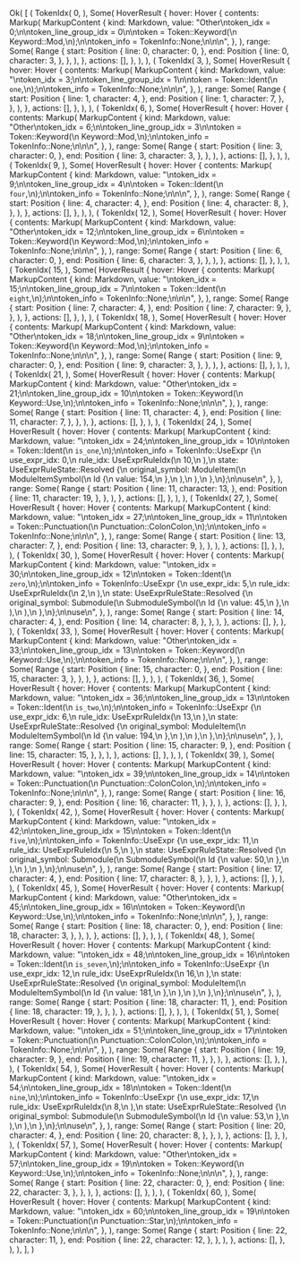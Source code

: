Ok(
    [
        (
            TokenIdx(
                0,
            ),
            Some(
                HoverResult {
                    hover: Hover {
                        contents: Markup(
                            MarkupContent {
                                kind: Markdown,
                                value: "Other\ntoken_idx = 0;\n\ntoken_line_group_idx = 0\n\ntoken = Token::Keyword(\n    Keyword::Mod,\n);\n\ntoken_info = TokenInfo::None;\n\n\n",
                            },
                        ),
                        range: Some(
                            Range {
                                start: Position {
                                    line: 0,
                                    character: 0,
                                },
                                end: Position {
                                    line: 0,
                                    character: 3,
                                },
                            },
                        ),
                    },
                    actions: [],
                },
            ),
        ),
        (
            TokenIdx(
                3,
            ),
            Some(
                HoverResult {
                    hover: Hover {
                        contents: Markup(
                            MarkupContent {
                                kind: Markdown,
                                value: "\ntoken_idx = 3;\n\ntoken_line_group_idx = 1\n\ntoken = Token::Ident(\n    `one`,\n);\n\ntoken_info = TokenInfo::None;\n\n\n",
                            },
                        ),
                        range: Some(
                            Range {
                                start: Position {
                                    line: 1,
                                    character: 4,
                                },
                                end: Position {
                                    line: 1,
                                    character: 7,
                                },
                            },
                        ),
                    },
                    actions: [],
                },
            ),
        ),
        (
            TokenIdx(
                6,
            ),
            Some(
                HoverResult {
                    hover: Hover {
                        contents: Markup(
                            MarkupContent {
                                kind: Markdown,
                                value: "Other\ntoken_idx = 6;\n\ntoken_line_group_idx = 3\n\ntoken = Token::Keyword(\n    Keyword::Mod,\n);\n\ntoken_info = TokenInfo::None;\n\n\n",
                            },
                        ),
                        range: Some(
                            Range {
                                start: Position {
                                    line: 3,
                                    character: 0,
                                },
                                end: Position {
                                    line: 3,
                                    character: 3,
                                },
                            },
                        ),
                    },
                    actions: [],
                },
            ),
        ),
        (
            TokenIdx(
                9,
            ),
            Some(
                HoverResult {
                    hover: Hover {
                        contents: Markup(
                            MarkupContent {
                                kind: Markdown,
                                value: "\ntoken_idx = 9;\n\ntoken_line_group_idx = 4\n\ntoken = Token::Ident(\n    `four`,\n);\n\ntoken_info = TokenInfo::None;\n\n\n",
                            },
                        ),
                        range: Some(
                            Range {
                                start: Position {
                                    line: 4,
                                    character: 4,
                                },
                                end: Position {
                                    line: 4,
                                    character: 8,
                                },
                            },
                        ),
                    },
                    actions: [],
                },
            ),
        ),
        (
            TokenIdx(
                12,
            ),
            Some(
                HoverResult {
                    hover: Hover {
                        contents: Markup(
                            MarkupContent {
                                kind: Markdown,
                                value: "Other\ntoken_idx = 12;\n\ntoken_line_group_idx = 6\n\ntoken = Token::Keyword(\n    Keyword::Mod,\n);\n\ntoken_info = TokenInfo::None;\n\n\n",
                            },
                        ),
                        range: Some(
                            Range {
                                start: Position {
                                    line: 6,
                                    character: 0,
                                },
                                end: Position {
                                    line: 6,
                                    character: 3,
                                },
                            },
                        ),
                    },
                    actions: [],
                },
            ),
        ),
        (
            TokenIdx(
                15,
            ),
            Some(
                HoverResult {
                    hover: Hover {
                        contents: Markup(
                            MarkupContent {
                                kind: Markdown,
                                value: "\ntoken_idx = 15;\n\ntoken_line_group_idx = 7\n\ntoken = Token::Ident(\n    `eight`,\n);\n\ntoken_info = TokenInfo::None;\n\n\n",
                            },
                        ),
                        range: Some(
                            Range {
                                start: Position {
                                    line: 7,
                                    character: 4,
                                },
                                end: Position {
                                    line: 7,
                                    character: 9,
                                },
                            },
                        ),
                    },
                    actions: [],
                },
            ),
        ),
        (
            TokenIdx(
                18,
            ),
            Some(
                HoverResult {
                    hover: Hover {
                        contents: Markup(
                            MarkupContent {
                                kind: Markdown,
                                value: "Other\ntoken_idx = 18;\n\ntoken_line_group_idx = 9\n\ntoken = Token::Keyword(\n    Keyword::Mod,\n);\n\ntoken_info = TokenInfo::None;\n\n\n",
                            },
                        ),
                        range: Some(
                            Range {
                                start: Position {
                                    line: 9,
                                    character: 0,
                                },
                                end: Position {
                                    line: 9,
                                    character: 3,
                                },
                            },
                        ),
                    },
                    actions: [],
                },
            ),
        ),
        (
            TokenIdx(
                21,
            ),
            Some(
                HoverResult {
                    hover: Hover {
                        contents: Markup(
                            MarkupContent {
                                kind: Markdown,
                                value: "Other\ntoken_idx = 21;\n\ntoken_line_group_idx = 10\n\ntoken = Token::Keyword(\n    Keyword::Use,\n);\n\ntoken_info = TokenInfo::None;\n\n\n",
                            },
                        ),
                        range: Some(
                            Range {
                                start: Position {
                                    line: 11,
                                    character: 4,
                                },
                                end: Position {
                                    line: 11,
                                    character: 7,
                                },
                            },
                        ),
                    },
                    actions: [],
                },
            ),
        ),
        (
            TokenIdx(
                24,
            ),
            Some(
                HoverResult {
                    hover: Hover {
                        contents: Markup(
                            MarkupContent {
                                kind: Markdown,
                                value: "\ntoken_idx = 24;\n\ntoken_line_group_idx = 10\n\ntoken = Token::Ident(\n    `is_one`,\n);\n\ntoken_info = TokenInfo::UseExpr {\n    use_expr_idx: 0,\n    rule_idx: UseExprRuleIdx(\n        10,\n    ),\n    state: UseExprRuleState::Resolved {\n        original_symbol: ModuleItem(\n            ModuleItemSymbol(\n                Id {\n                    value: 154,\n                },\n            ),\n        ),\n    },\n};\n\nuse\n",
                            },
                        ),
                        range: Some(
                            Range {
                                start: Position {
                                    line: 11,
                                    character: 13,
                                },
                                end: Position {
                                    line: 11,
                                    character: 19,
                                },
                            },
                        ),
                    },
                    actions: [],
                },
            ),
        ),
        (
            TokenIdx(
                27,
            ),
            Some(
                HoverResult {
                    hover: Hover {
                        contents: Markup(
                            MarkupContent {
                                kind: Markdown,
                                value: "\ntoken_idx = 27;\n\ntoken_line_group_idx = 11\n\ntoken = Token::Punctuation(\n    Punctuation::ColonColon,\n);\n\ntoken_info = TokenInfo::None;\n\n\n",
                            },
                        ),
                        range: Some(
                            Range {
                                start: Position {
                                    line: 13,
                                    character: 7,
                                },
                                end: Position {
                                    line: 13,
                                    character: 9,
                                },
                            },
                        ),
                    },
                    actions: [],
                },
            ),
        ),
        (
            TokenIdx(
                30,
            ),
            Some(
                HoverResult {
                    hover: Hover {
                        contents: Markup(
                            MarkupContent {
                                kind: Markdown,
                                value: "\ntoken_idx = 30;\n\ntoken_line_group_idx = 12\n\ntoken = Token::Ident(\n    `zero`,\n);\n\ntoken_info = TokenInfo::UseExpr {\n    use_expr_idx: 5,\n    rule_idx: UseExprRuleIdx(\n        2,\n    ),\n    state: UseExprRuleState::Resolved {\n        original_symbol: Submodule(\n            SubmoduleSymbol(\n                Id {\n                    value: 45,\n                },\n            ),\n        ),\n    },\n};\n\nuse\n",
                            },
                        ),
                        range: Some(
                            Range {
                                start: Position {
                                    line: 14,
                                    character: 4,
                                },
                                end: Position {
                                    line: 14,
                                    character: 8,
                                },
                            },
                        ),
                    },
                    actions: [],
                },
            ),
        ),
        (
            TokenIdx(
                33,
            ),
            Some(
                HoverResult {
                    hover: Hover {
                        contents: Markup(
                            MarkupContent {
                                kind: Markdown,
                                value: "Other\ntoken_idx = 33;\n\ntoken_line_group_idx = 13\n\ntoken = Token::Keyword(\n    Keyword::Use,\n);\n\ntoken_info = TokenInfo::None;\n\n\n",
                            },
                        ),
                        range: Some(
                            Range {
                                start: Position {
                                    line: 15,
                                    character: 0,
                                },
                                end: Position {
                                    line: 15,
                                    character: 3,
                                },
                            },
                        ),
                    },
                    actions: [],
                },
            ),
        ),
        (
            TokenIdx(
                36,
            ),
            Some(
                HoverResult {
                    hover: Hover {
                        contents: Markup(
                            MarkupContent {
                                kind: Markdown,
                                value: "\ntoken_idx = 36;\n\ntoken_line_group_idx = 13\n\ntoken = Token::Ident(\n    `is_two`,\n);\n\ntoken_info = TokenInfo::UseExpr {\n    use_expr_idx: 6,\n    rule_idx: UseExprRuleIdx(\n        13,\n    ),\n    state: UseExprRuleState::Resolved {\n        original_symbol: ModuleItem(\n            ModuleItemSymbol(\n                Id {\n                    value: 194,\n                },\n            ),\n        ),\n    },\n};\n\nuse\n",
                            },
                        ),
                        range: Some(
                            Range {
                                start: Position {
                                    line: 15,
                                    character: 9,
                                },
                                end: Position {
                                    line: 15,
                                    character: 15,
                                },
                            },
                        ),
                    },
                    actions: [],
                },
            ),
        ),
        (
            TokenIdx(
                39,
            ),
            Some(
                HoverResult {
                    hover: Hover {
                        contents: Markup(
                            MarkupContent {
                                kind: Markdown,
                                value: "\ntoken_idx = 39;\n\ntoken_line_group_idx = 14\n\ntoken = Token::Punctuation(\n    Punctuation::ColonColon,\n);\n\ntoken_info = TokenInfo::None;\n\n\n",
                            },
                        ),
                        range: Some(
                            Range {
                                start: Position {
                                    line: 16,
                                    character: 9,
                                },
                                end: Position {
                                    line: 16,
                                    character: 11,
                                },
                            },
                        ),
                    },
                    actions: [],
                },
            ),
        ),
        (
            TokenIdx(
                42,
            ),
            Some(
                HoverResult {
                    hover: Hover {
                        contents: Markup(
                            MarkupContent {
                                kind: Markdown,
                                value: "\ntoken_idx = 42;\n\ntoken_line_group_idx = 15\n\ntoken = Token::Ident(\n    `five`,\n);\n\ntoken_info = TokenInfo::UseExpr {\n    use_expr_idx: 11,\n    rule_idx: UseExprRuleIdx(\n        5,\n    ),\n    state: UseExprRuleState::Resolved {\n        original_symbol: Submodule(\n            SubmoduleSymbol(\n                Id {\n                    value: 50,\n                },\n            ),\n        ),\n    },\n};\n\nuse\n",
                            },
                        ),
                        range: Some(
                            Range {
                                start: Position {
                                    line: 17,
                                    character: 4,
                                },
                                end: Position {
                                    line: 17,
                                    character: 8,
                                },
                            },
                        ),
                    },
                    actions: [],
                },
            ),
        ),
        (
            TokenIdx(
                45,
            ),
            Some(
                HoverResult {
                    hover: Hover {
                        contents: Markup(
                            MarkupContent {
                                kind: Markdown,
                                value: "Other\ntoken_idx = 45;\n\ntoken_line_group_idx = 16\n\ntoken = Token::Keyword(\n    Keyword::Use,\n);\n\ntoken_info = TokenInfo::None;\n\n\n",
                            },
                        ),
                        range: Some(
                            Range {
                                start: Position {
                                    line: 18,
                                    character: 0,
                                },
                                end: Position {
                                    line: 18,
                                    character: 3,
                                },
                            },
                        ),
                    },
                    actions: [],
                },
            ),
        ),
        (
            TokenIdx(
                48,
            ),
            Some(
                HoverResult {
                    hover: Hover {
                        contents: Markup(
                            MarkupContent {
                                kind: Markdown,
                                value: "\ntoken_idx = 48;\n\ntoken_line_group_idx = 16\n\ntoken = Token::Ident(\n    `is_seven`,\n);\n\ntoken_info = TokenInfo::UseExpr {\n    use_expr_idx: 12,\n    rule_idx: UseExprRuleIdx(\n        16,\n    ),\n    state: UseExprRuleState::Resolved {\n        original_symbol: ModuleItem(\n            ModuleItemSymbol(\n                Id {\n                    value: 181,\n                },\n            ),\n        ),\n    },\n};\n\nuse\n",
                            },
                        ),
                        range: Some(
                            Range {
                                start: Position {
                                    line: 18,
                                    character: 11,
                                },
                                end: Position {
                                    line: 18,
                                    character: 19,
                                },
                            },
                        ),
                    },
                    actions: [],
                },
            ),
        ),
        (
            TokenIdx(
                51,
            ),
            Some(
                HoverResult {
                    hover: Hover {
                        contents: Markup(
                            MarkupContent {
                                kind: Markdown,
                                value: "\ntoken_idx = 51;\n\ntoken_line_group_idx = 17\n\ntoken = Token::Punctuation(\n    Punctuation::ColonColon,\n);\n\ntoken_info = TokenInfo::None;\n\n\n",
                            },
                        ),
                        range: Some(
                            Range {
                                start: Position {
                                    line: 19,
                                    character: 9,
                                },
                                end: Position {
                                    line: 19,
                                    character: 11,
                                },
                            },
                        ),
                    },
                    actions: [],
                },
            ),
        ),
        (
            TokenIdx(
                54,
            ),
            Some(
                HoverResult {
                    hover: Hover {
                        contents: Markup(
                            MarkupContent {
                                kind: Markdown,
                                value: "\ntoken_idx = 54;\n\ntoken_line_group_idx = 18\n\ntoken = Token::Ident(\n    `nine`,\n);\n\ntoken_info = TokenInfo::UseExpr {\n    use_expr_idx: 17,\n    rule_idx: UseExprRuleIdx(\n        8,\n    ),\n    state: UseExprRuleState::Resolved {\n        original_symbol: Submodule(\n            SubmoduleSymbol(\n                Id {\n                    value: 53,\n                },\n            ),\n        ),\n    },\n};\n\nuse\n",
                            },
                        ),
                        range: Some(
                            Range {
                                start: Position {
                                    line: 20,
                                    character: 4,
                                },
                                end: Position {
                                    line: 20,
                                    character: 8,
                                },
                            },
                        ),
                    },
                    actions: [],
                },
            ),
        ),
        (
            TokenIdx(
                57,
            ),
            Some(
                HoverResult {
                    hover: Hover {
                        contents: Markup(
                            MarkupContent {
                                kind: Markdown,
                                value: "Other\ntoken_idx = 57;\n\ntoken_line_group_idx = 19\n\ntoken = Token::Keyword(\n    Keyword::Use,\n);\n\ntoken_info = TokenInfo::None;\n\n\n",
                            },
                        ),
                        range: Some(
                            Range {
                                start: Position {
                                    line: 22,
                                    character: 0,
                                },
                                end: Position {
                                    line: 22,
                                    character: 3,
                                },
                            },
                        ),
                    },
                    actions: [],
                },
            ),
        ),
        (
            TokenIdx(
                60,
            ),
            Some(
                HoverResult {
                    hover: Hover {
                        contents: Markup(
                            MarkupContent {
                                kind: Markdown,
                                value: "\ntoken_idx = 60;\n\ntoken_line_group_idx = 19\n\ntoken = Token::Punctuation(\n    Punctuation::Star,\n);\n\ntoken_info = TokenInfo::None;\n\n\n",
                            },
                        ),
                        range: Some(
                            Range {
                                start: Position {
                                    line: 22,
                                    character: 11,
                                },
                                end: Position {
                                    line: 22,
                                    character: 12,
                                },
                            },
                        ),
                    },
                    actions: [],
                },
            ),
        ),
    ],
)